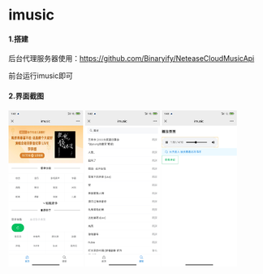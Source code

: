 # imusic

#### 1.搭建

后台代理服务器使用：https://github.com/Binaryify/NeteaseCloudMusicApi

前台运行imusic即可



#### 2.界面截图

<img src="picture/1.jpg" style="zoom: 30%;" />

<img src="picture/2.jpg" style="zoom: 30%;" />

<img src="picture/3.jpg" style="zoom: 30%;" />